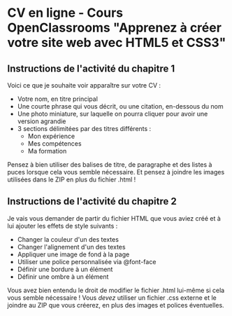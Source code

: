 CV en ligne - Cours OpenClassrooms "Apprenez à créer votre site web avec HTML5 et CSS3"
=======================================================================================

Instructions de l'activité du chapitre 1
----------------------------------------

Voici ce que je souhaite voir apparaître sur votre CV :

* Votre nom, en titre principal
* Une courte phrase qui vous décrit, ou une citation, en-dessous du nom
* Une photo miniature, sur laquelle on pourra cliquer pour avoir une version agrandie
* 3 sections délimitées par des titres différents :
   - Mon expérience
   - Mes compétences
   - Ma formation

Pensez à bien utiliser des balises de titre, de paragraphe et des listes à puces lorsque cela vous semble nécessaire. Et pensez à joindre les images utilisées dans le ZIP en plus du fichier .html !


Instructions de l'activité du chapitre 2
----------------------------------------

Je vais vous demander de partir du fichier HTML que vous aviez créé et à lui ajouter les effets de style suivants :

* Changer la couleur d'un des textes
* Changer l'alignement d'un des textes
* Appliquer une image de fond à la page
* Utiliser une police personnalisée via @font-face
* Définir une bordure à un élément
* Définir une ombre à un élément

Vous avez bien entendu le droit de modifier le fichier .html lui-même si cela vous semble nécessaire ! Vous *devez* utiliser un fichier .css externe et le joindre au ZIP que vous créerez, en plus des images et polices éventuelles.
